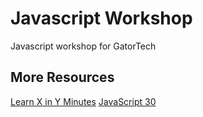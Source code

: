 # Javascript Workshop
Javascript workshop for GatorTech

## More Resources

[Learn X in Y Minutes](https://learnxinyminutes.com/docs/javascript/)
[JavaScript 30](https://javascript30.com/)
